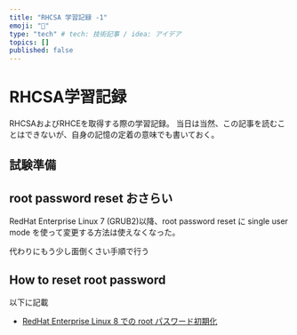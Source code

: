 ```yaml
---
title: "RHCSA 学習記録 -1"
emoji: "🐙"
type: "tech" # tech: 技術記事 / idea: アイデア
topics: []
published: false
---
```


# RHCSA学習記録

RHCSAおよびRHCEを取得する際の学習記録。
当日は当然、この記事を読むことはできないが、自身の記憶の定着の意味でも書いておく。

## 試験準備

## root password reset おさらい

RedHat Enterprise Linux 7 (GRUB2)以降、root password reset に single user mode を使って変更する方法は使えなくなった。

代わりにもう少し面倒くさい手順で行う

## How to reset root password

以下に記載

- [RedHat Enterprise Linux 8 での root パスワード初期化](https://access.redhat.com/documentation/ja-jp/red_hat_enterprise_linux/8/html/configuring_basic_system_settings/resetting-the-forgotten-root-password-on-boot_changing-and-resetting-the-root-password-from-the-command-line)


